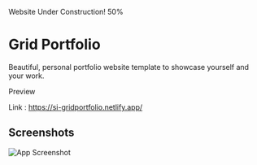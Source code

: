 
Website Under Construction! 50%

# Grid Portfolio

Beautiful, personal portfolio website template to showcase yourself and your work. 


Preview

Link : https://si-gridportfolio.netlify.app/



## Screenshots

![App Screenshot](https://i.ibb.co/v4Xjc9Q/Screenshot-2023-01-06-at-19-59-06-Vite-React.png)

